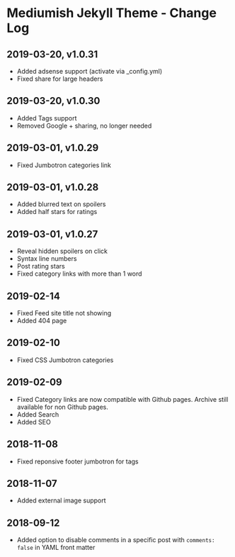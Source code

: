 # Mediumish Jekyll Theme - Change Log

## 2019-03-20, v1.0.31
- Added adsense support (activate via _config.yml)
- Fixed share for large headers

## 2019-03-20, v1.0.30
- Added Tags support
- Removed Google + sharing, no longer needed

## 2019-03-01, v1.0.29
- Fixed Jumbotron categories link

## 2019-03-01, v1.0.28
- Added blurred text on spoilers
- Added half stars for ratings

## 2019-03-01, v1.0.27
- Reveal hidden spoilers on click
- Syntax line numbers
- Post rating stars
- Fixed category links with more than 1 word

## 2019-02-14
- Fixed Feed site title not showing
- Added 404 page

## 2019-02-10
- Fixed CSS Jumbotron categories

## 2019-02-09
- Fixed Category links are now compatible with Github pages. Archive still available for non Github pages.
- Added Search
- Added SEO

## 2018-11-08
- Fixed reponsive footer jumbotron for tags

## 2018-11-07
- Added external image support

## 2018-09-12
- Added option to disable comments in a specific post with `comments: false` in YAML front matter
